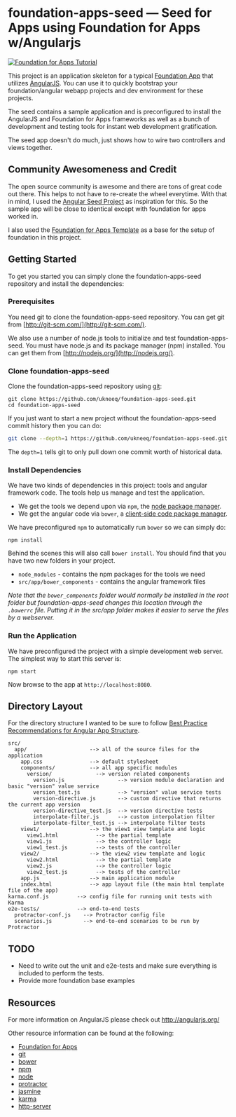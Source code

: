 # foundation-apps-seed — Seed for Apps using Foundation for Apps w/Angularjs
[![Foundation for Apps Tutorial](http://fedil.ukneeq.com/wp-content/uploads/2015/02/foundation-apps-angularjs.png)](http://fedil.ukneeq.com/technology/tutorial-foundation-for-apps-setup-with-angularjs-best-practices/)

This project is an application skeleton for a typical [Foundation App](http://foundation.zurb.com/apps/) that utilizes [AngularJS](http://angularjs.org/).
You can use it to quickly bootstrap your foundation/angular webapp projects and dev environment for these projects.

The seed contains a sample application and is preconfigured to install the AngularJS and Foundation for Apps frameworks as well as a bunch of development and testing tools for instant web development gratification.

The seed app doesn't do much, just shows how to wire two controllers and views together.

## Community Awesomeness and Credit
The open source community is awesome and there are tons of great code out there. This helps to not have to re-create the wheel everytime. With that in mind, I used the [Angular Seed Project](https://github.com/angular/angular-seed) as inspiration for this. So the sample app will be close to identical except with foundation for apps worked in.

I also used the [Foundation for Apps Template](https://github.com/zurb/foundation-apps-template) as a base for the setup of foundation in this project. 

## Getting Started

To get you started you can simply clone the foundation-apps-seed repository and install the dependencies:

### Prerequisites

You need git to clone the foundation-apps-seed repository. You can get git from
[http://git-scm.com/](http://git-scm.com/).

We also use a number of node.js tools to initialize and test foundation-apps-seed. You must have node.js and its package manager (npm) installed.  You can get them from [http://nodejs.org/](http://nodejs.org/).

### Clone foundation-apps-seed

Clone the foundation-apps-seed repository using [git][git]:

```
git clone https://github.com/ukneeq/foundation-apps-seed.git
cd foundation-apps-seed
```

If you just want to start a new project without the foundation-apps-seed commit history then you can do:

```bash
git clone --depth=1 https://github.com/ukneeq/foundation-apps-seed.git <your-project-name>
```

The `depth=1` tells git to only pull down one commit worth of historical data.

### Install Dependencies

We have two kinds of dependencies in this project: tools and angular framework code.  The tools help us manage and test the application.

* We get the tools we depend upon via `npm`, the [node package manager][npm].
* We get the angular code via `bower`, a [client-side code package manager][bower].

We have preconfigured `npm` to automatically run `bower` so we can simply do:

```
npm install
```

Behind the scenes this will also call `bower install`.  You should find that you have two new
folders in your project.

* `node_modules` - contains the npm packages for the tools we need
* `src/app/bower_components` - contains the angular framework files

*Note that the `bower_components` folder would normally be installed in the root folder but foundation-apps-seed changes this location through the `.bowerrc` file.  Putting it in the src/app folder makes it easier to serve the files by a webserver.*

### Run the Application

We have preconfigured the project with a simple development web server.  The simplest way to start this server is:

```
npm start
```

Now browse to the app at `http://localhost:8080`.



## Directory Layout

For the directory structure I wanted to be sure to follow [Best Practice Recommendations for Angular App Structure](https://docs.google.com/document/d/1XXMvReO8-Awi1EZXAXS4PzDzdNvV6pGcuaF4Q9821Es/pub).

```
src/
  app/                    --> all of the source files for the application
    app.css               --> default stylesheet
    components/           --> all app specific modules
      version/              --> version related components
        version.js                 --> version module declaration and basic "version" value service
        version_test.js            --> "version" value service tests
        version-directive.js       --> custom directive that returns the current app version
        version-directive_test.js  --> version directive tests
        interpolate-filter.js      --> custom interpolation filter
        interpolate-filter_test.js --> interpolate filter tests
    view1/                --> the view1 view template and logic
      view1.html            --> the partial template
      view1.js              --> the controller logic
      view1_test.js         --> tests of the controller
    view2/                --> the view2 view template and logic
      view2.html            --> the partial template
      view2.js              --> the controller logic
      view2_test.js         --> tests of the controller
    app.js                --> main application module
    index.html            --> app layout file (the main html template file of the app)
karma.conf.js         --> config file for running unit tests with Karma
e2e-tests/            --> end-to-end tests
  protractor-conf.js    --> Protractor config file
  scenarios.js          --> end-to-end scenarios to be run by Protractor
```

## TODO

* Need to write out the unit and e2e-tests and make sure everything is included to perform the tests. 
* Provide more foundation base examples

## Resources

For more information on AngularJS please check out http://angularjs.org/

Other resource information can be found at the following: 

* [Foundation for Apps][foundation-apps]
* [git][git]
* [bower][bower]
* [npm][npm]
* [node][node]
* [protractor][protractor]
* [jasmine][jasmine]
* [karma][karma]
* [http-server][http-server]

[foundation-apps]: http://foundation.zurb.com/apps/
[git]: http://git-scm.com/
[bower]: http://bower.io
[npm]: https://www.npmjs.org/
[node]: http://nodejs.org
[protractor]: https://github.com/angular/protractor
[jasmine]: http://jasmine.github.io
[karma]: http://karma-runner.github.io
[travis]: https://travis-ci.org/
[http-server]: https://github.com/nodeapps/http-server
